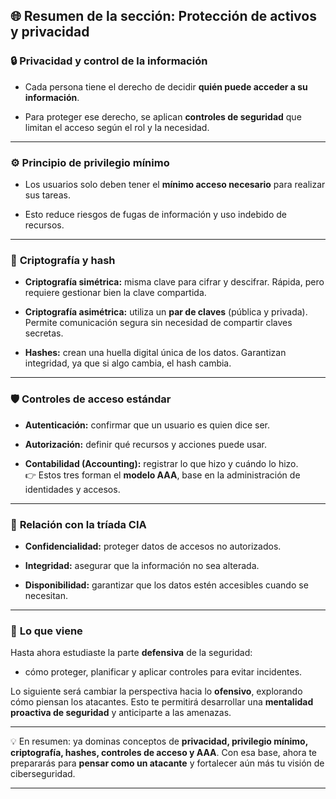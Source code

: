 
## 🌐 Resumen de la sección: **Protección de activos y privacidad**

### 🔒 **Privacidad y control de la información**

- Cada persona tiene el derecho de decidir **quién puede acceder a su información**.
    
- Para proteger ese derecho, se aplican **controles de seguridad** que limitan el acceso según el rol y la necesidad.
    

---

### ⚙️ **Principio de privilegio mínimo**

- Los usuarios solo deben tener el **mínimo acceso necesario** para realizar sus tareas.
    
- Esto reduce riesgos de fugas de información y uso indebido de recursos.
    

---

### 🔑 **Criptografía y hash**

- **Criptografía simétrica:** misma clave para cifrar y descifrar. Rápida, pero requiere gestionar bien la clave compartida.
    
- **Criptografía asimétrica:** utiliza un **par de claves** (pública y privada). Permite comunicación segura sin necesidad de compartir claves secretas.
    
- **Hashes:** crean una huella digital única de los datos. Garantizan integridad, ya que si algo cambia, el hash cambia.
    

---

### 🛡️ **Controles de acceso estándar**

- **Autenticación:** confirmar que un usuario es quien dice ser.
    
- **Autorización:** definir qué recursos y acciones puede usar.
    
- **Contabilidad (Accounting):** registrar lo que hizo y cuándo lo hizo.  
    👉 Estos tres forman el **modelo AAA**, base en la administración de identidades y accesos.
    

---

### 🔺 **Relación con la tríada CIA**

- **Confidencialidad:** proteger datos de accesos no autorizados.
    
- **Integridad:** asegurar que la información no sea alterada.
    
- **Disponibilidad:** garantizar que los datos estén accesibles cuando se necesitan.
    

---

### 🧩 **Lo que viene**

Hasta ahora estudiaste la parte **defensiva** de la seguridad:

- cómo proteger, planificar y aplicar controles para evitar incidentes.
    

Lo siguiente será cambiar la perspectiva hacia lo **ofensivo**, explorando cómo piensan los atacantes. Esto te permitirá desarrollar una **mentalidad proactiva de seguridad** y anticiparte a las amenazas.

---

💡 En resumen: ya dominas conceptos de **privacidad, privilegio mínimo, criptografía, hashes, controles de acceso y AAA**. Con esa base, ahora te prepararás para **pensar como un atacante** y fortalecer aún más tu visión de ciberseguridad.

---


